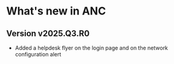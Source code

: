 # What's new in ANC

## Version v2025.Q3.R0

>
- Added a helpdesk flyer on the login page and on the network configuration alert